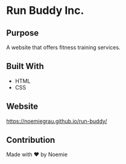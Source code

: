# Run Buddy Inc.

## Purpose
A website that offers fitness training services.

## Built With
* HTML
* CSS

## Website
https://noemiegrau.github.io/run-buddy/

## Contribution
Made with ❤️ by Noemie